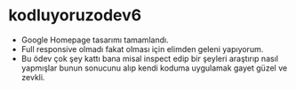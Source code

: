 # kodluyoruzodev6
- Google Homepage tasarımı tamamlandı.
- Full responsive olmadı fakat olması için elimden geleni yapıyorum.
- Bu ödev çok şey kattı bana misal inspect edip bir şeyleri araştırıp nasıl yapmışlar bunun sonucunu alıp kendi koduma uygulamak gayet güzel ve zevkli.
